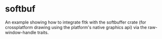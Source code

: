 # softbuf

An example showing how to integrate fltk with the softbuffer crate (for crossplatform drawing using the platform's native graphics api) via the raw-window-handle traits.
